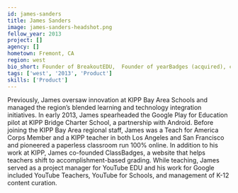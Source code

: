```yaml
---
id: james-sanders
title: James Sanders
image: james-sanders-headshot.png
fellow_year: 2013
project: []
agency: []
hometown: Fremont, CA
region: west
bio_short: Founder of BreakoutEDU,  Founder of yearBadges (acquired), co-developed the #FutureReady initiative and the White House Film Festival.
tags: ['west', '2013', 'Product']
skills: ['Product']
---
```


Previously, James oversaw innovation at KIPP Bay Area Schools and managed the region’s blended learning and technology integration initiatives.  In early 2013, James spearheaded the Google Play for Education pilot at KIPP Bridge Charter School, a partnership with Android.  Before joining the KIPP Bay Area regional staff, James was a Teach for America Corps Member and a KIPP teacher in both Los Angeles and San Francisco and pioneered a paperless classroom run 100% online.  In addition to his work at KIPP, James co-founded ClassBadges, a website that helps teachers shift to accomplishment-based grading.  While teaching, James served as a project manager for YouTube EDU and his work for Google included YouTube Teachers, YouTube for Schools, and management of K-12 content curation.
